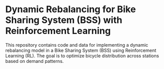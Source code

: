 # Dynamic Rebalancing for Bike Sharing System (BSS) with Reinforcement Learning

This repository contains code and data for implementing a dynamic rebalancing model in a Bike Sharing System (BSS) using Reinforcement Learning (RL). The goal is to optimize bicycle distribution across stations based on demand patterns.
